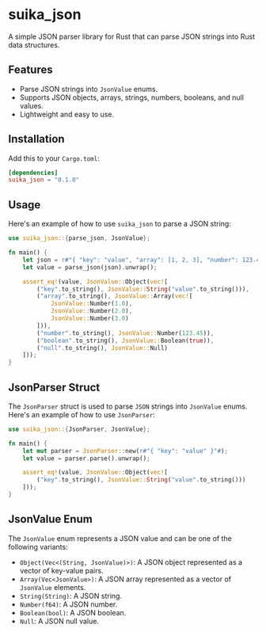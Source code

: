 # suika_json

A simple JSON parser library for Rust that can parse JSON strings into Rust data
structures.

## Features

- Parse JSON strings into `JsonValue` enums.
- Supports JSON objects, arrays, strings, numbers, booleans, and null values.
- Lightweight and easy to use.

## Installation

Add this to your `Cargo.toml`:

```toml
[dependencies]
suika_json = "0.1.0"
```

## Usage

Here's an example of how to use `suika_json` to parse a JSON string:

```rust
use suika_json::{parse_json, JsonValue};

fn main() {
    let json = r#"{ "key": "value", "array": [1, 2, 3], "number": 123.45, "boolean": true, "null": null }"#;
    let value = parse_json(json).unwrap();

    assert_eq!(value, JsonValue::Object(vec![
        ("key".to_string(), JsonValue::String("value".to_string())),
        ("array".to_string(), JsonValue::Array(vec![
            JsonValue::Number(1.0),
            JsonValue::Number(2.0),
            JsonValue::Number(3.0)
        ])),
        ("number".to_string(), JsonValue::Number(123.45)),
        ("boolean".to_string(), JsonValue::Boolean(true)),
        ("null".to_string(), JsonValue::Null)
    ]));
}
```

## JsonParser Struct

The `JsonParser` struct is used to parse `JSON` strings into `JsonValue` enums.
Here's an example of how to use `JsonParser`:

```rust
use suika_json::{JsonParser, JsonValue};

fn main() {
    let mut parser = JsonParser::new(r#"{ "key": "value" }"#);
    let value = parser.parse().unwrap();

    assert_eq!(value, JsonValue::Object(vec![
        ("key".to_string(), JsonValue::String("value".to_string()))
    ]));
}
```

## JsonValue Enum

The `JsonValue` enum represents a JSON value and can be one of the following
variants:

- `Object(Vec<(String, JsonValue)>)`: A JSON object represented as a vector of
  key-value pairs.
- `Array(Vec<JsonValue>)`: A JSON array represented as a vector of `JsonValue`
  elements.
- `String(String)`: A JSON string.
- `Number(f64)`: A JSON number.
- `Boolean(bool)`: A JSON boolean.
- `Null`: A JSON null value.
